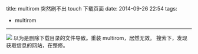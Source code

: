 title: multirom 突然刷不出 touch 下载页面
date: 2014-09-26 22:54
tags:
- multirom
---
![](/img/multirom.png)
以为是删除下载目录的文件导致。重装 multirom，居然无效。
搜索下，发现获取信息的网站，在整修。
